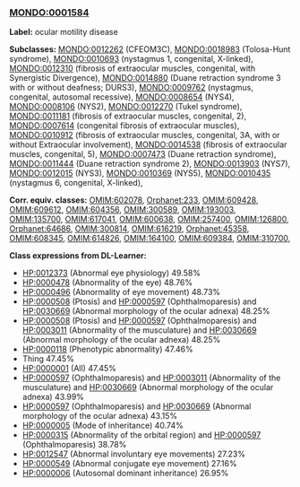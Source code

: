 
### [MONDO:0001584](http://purl.obolibrary.org/obo/MONDO_0001584)
**Label:** ocular motility disease

**Subclasses:** [MONDO:0012262](http://purl.obolibrary.org/obo/MONDO_0012262) (CFEOM3C), [MONDO:0018983](http://purl.obolibrary.org/obo/MONDO_0018983) (Tolosa-Hunt syndrome), [MONDO:0010693](http://purl.obolibrary.org/obo/MONDO_0010693) (nystagmus 1, congenital, X-linked), [MONDO:0012310](http://purl.obolibrary.org/obo/MONDO_0012310) (fibrosis of extraocular muscles, congenital, with Synergistic Divergence), [MONDO:0014880](http://purl.obolibrary.org/obo/MONDO_0014880) (Duane retraction syndrome 3 with or without deafness; DURS3), [MONDO:0009762](http://purl.obolibrary.org/obo/MONDO_0009762) (nystagmus, congenital, autosomal recessive), [MONDO:0008654](http://purl.obolibrary.org/obo/MONDO_0008654) (NYS4), [MONDO:0008106](http://purl.obolibrary.org/obo/MONDO_0008106) (NYS2), [MONDO:0012270](http://purl.obolibrary.org/obo/MONDO_0012270) (Tukel syndrome), [MONDO:0011181](http://purl.obolibrary.org/obo/MONDO_0011181) (fibrosis of extraocular muscles, congenital, 2), [MONDO:0007614](http://purl.obolibrary.org/obo/MONDO_0007614) (congenital fibrosis of extraocular muscles), [MONDO:0010912](http://purl.obolibrary.org/obo/MONDO_0010912) (fibrosis of extraocular muscles, congenital, 3A, with or without Extraocular involvement), [MONDO:0014538](http://purl.obolibrary.org/obo/MONDO_0014538) (fibrosis of extraocular muscles, congenital, 5), [MONDO:0007473](http://purl.obolibrary.org/obo/MONDO_0007473) (Duane retraction syndrome), [MONDO:0011444](http://purl.obolibrary.org/obo/MONDO_0011444) (Duane retraction syndrome 2), [MONDO:0013903](http://purl.obolibrary.org/obo/MONDO_0013903) (NYS7), [MONDO:0012015](http://purl.obolibrary.org/obo/MONDO_0012015) (NYS3), [MONDO:0010369](http://purl.obolibrary.org/obo/MONDO_0010369) (NYS5), [MONDO:0010435](http://purl.obolibrary.org/obo/MONDO_0010435) (nystagmus 6, congenital, X-linked), 

**Corr. equiv. classes:** [OMIM:602078](http://purl.obolibrary.org/obo/OMIM_602078), [Orphanet:233](http://www.orpha.net/ORDO/Orphanet_233), [OMIM:609428](http://purl.obolibrary.org/obo/OMIM_609428), [OMIM:609612](http://purl.obolibrary.org/obo/OMIM_609612), [OMIM:604356](http://purl.obolibrary.org/obo/OMIM_604356), [OMIM:300589](http://purl.obolibrary.org/obo/OMIM_300589), [OMIM:193003](http://purl.obolibrary.org/obo/OMIM_193003), [OMIM:135700](http://purl.obolibrary.org/obo/OMIM_135700), [OMIM:617041](http://purl.obolibrary.org/obo/OMIM_617041), [OMIM:600638](http://purl.obolibrary.org/obo/OMIM_600638), [OMIM:257400](http://purl.obolibrary.org/obo/OMIM_257400), [OMIM:126800](http://purl.obolibrary.org/obo/OMIM_126800), [Orphanet:64686](http://www.orpha.net/ORDO/Orphanet_64686), [OMIM:300814](http://purl.obolibrary.org/obo/OMIM_300814), [OMIM:616219](http://purl.obolibrary.org/obo/OMIM_616219), [Orphanet:45358](http://www.orpha.net/ORDO/Orphanet_45358), [OMIM:608345](http://purl.obolibrary.org/obo/OMIM_608345), [OMIM:614826](http://purl.obolibrary.org/obo/OMIM_614826), [OMIM:164100](http://purl.obolibrary.org/obo/OMIM_164100), [OMIM:609384](http://purl.obolibrary.org/obo/OMIM_609384), [OMIM:310700](http://purl.obolibrary.org/obo/OMIM_310700), 

**Class expressions from DL-Learner:**

- [HP:0012373](http://purl.obolibrary.org/obo/HP_0012373) (Abnormal eye physiology) 49.58%
- [HP:0000478](http://purl.obolibrary.org/obo/HP_0000478) (Abnormality of the eye) 48.76%
- [HP:0000496](http://purl.obolibrary.org/obo/HP_0000496) (Abnormality of eye movement) 48.73%
- [HP:0000508](http://purl.obolibrary.org/obo/HP_0000508) (Ptosis) and [HP:0000597](http://purl.obolibrary.org/obo/HP_0000597) (Ophthalmoparesis) and [HP:0030669](http://purl.obolibrary.org/obo/HP_0030669) (Abnormal morphology of the ocular adnexa) 48.25%
- [HP:0000508](http://purl.obolibrary.org/obo/HP_0000508) (Ptosis) and [HP:0000597](http://purl.obolibrary.org/obo/HP_0000597) (Ophthalmoparesis) and [HP:0003011](http://purl.obolibrary.org/obo/HP_0003011) (Abnormality of the musculature) and [HP:0030669](http://purl.obolibrary.org/obo/HP_0030669) (Abnormal morphology of the ocular adnexa) 48.25%
- [HP:0000118](http://purl.obolibrary.org/obo/HP_0000118) (Phenotypic abnormality) 47.46%
- Thing 47.45%
- [HP:0000001](http://purl.obolibrary.org/obo/HP_0000001) (All) 47.45%
- [HP:0000597](http://purl.obolibrary.org/obo/HP_0000597) (Ophthalmoparesis) and [HP:0003011](http://purl.obolibrary.org/obo/HP_0003011) (Abnormality of the musculature) and [HP:0030669](http://purl.obolibrary.org/obo/HP_0030669) (Abnormal morphology of the ocular adnexa) 43.99%
- [HP:0000597](http://purl.obolibrary.org/obo/HP_0000597) (Ophthalmoparesis) and [HP:0030669](http://purl.obolibrary.org/obo/HP_0030669) (Abnormal morphology of the ocular adnexa) 43.15%
- [HP:0000005](http://purl.obolibrary.org/obo/HP_0000005) (Mode of inheritance) 40.74%
- [HP:0000315](http://purl.obolibrary.org/obo/HP_0000315) (Abnormality of the orbital region) and [HP:0000597](http://purl.obolibrary.org/obo/HP_0000597) (Ophthalmoparesis) 38.78%
- [HP:0012547](http://purl.obolibrary.org/obo/HP_0012547) (Abnormal involuntary eye movements) 27.23%
- [HP:0000549](http://purl.obolibrary.org/obo/HP_0000549) (Abnormal conjugate eye movement) 27.16%
- [HP:0000006](http://purl.obolibrary.org/obo/HP_0000006) (Autosomal dominant inheritance) 26.95%


